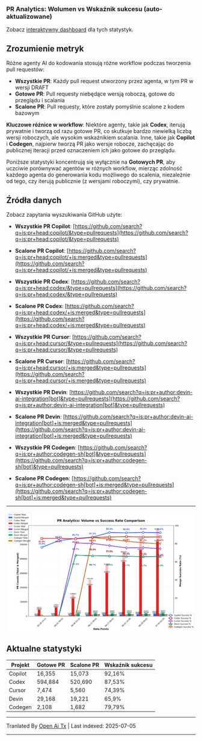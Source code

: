 ### PR Analytics: Wolumen vs Wskaźnik sukcesu (auto-aktualizowane)

Zobacz [interaktywny dashboard](https://prarena.ai) dla tych statystyk.

## Zrozumienie metryk

Różne agenty AI do kodowania stosują różne workflow podczas tworzenia pull requestów:

- **Wszystkie PR**: Każdy pull request utworzony przez agenta, w tym PR w wersji DRAFT
- **Gotowe PR**: Pull requesty niebędące wersją roboczą, gotowe do przeglądu i scalania
- **Scalone PR**: Pull requesty, które zostały pomyślnie scalone z kodem bazowym

**Kluczowe różnice w workflow**: Niektóre agenty, takie jak **Codex**, iterują prywatnie i tworzą od razu gotowe PR, co skutkuje bardzo niewielką liczbą wersji roboczych, ale wysokim wskaźnikiem scalania. Inne, takie jak **Copilot** i **Codegen**, najpierw tworzą PR jako wersje robocze, zachęcając do publicznej iteracji przed oznaczeniem ich jako gotowe do przeglądu.

Poniższe statystyki koncentrują się wyłącznie na **Gotowych PR**, aby uczciwie porównywać agentów w różnych workflow, mierząc zdolność każdego agenta do generowania kodu możliwego do scalenia, niezależnie od tego, czy iterują publicznie (z wersjami roboczymi), czy prywatnie.

## Źródła danych

Zobacz zapytania wyszukiwania GitHub użyte:



- **Wszystkie PR Copilot**: [https://github.com/search?q=is:pr+head:copilot/&type=pullrequests](https://github.com/search?q=is:pr+head:copilot/&type=pullrequests)
- **Scalone PR Copilot**: [https://github.com/search?q=is:pr+head:copilot/+is:merged&type=pullrequests](https://github.com/search?q=is:pr+head:copilot/+is:merged&type=pullrequests)
  

- **Wszystkie PR Codex**: [https://github.com/search?q=is:pr+head:codex/&type=pullrequests](https://github.com/search?q=is:pr+head:codex/&type=pullrequests)
- **Scalone PR Codex**: [https://github.com/search?q=is:pr+head:codex/+is:merged&type=pullrequests](https://github.com/search?q=is:pr+head:codex/+is:merged&type=pullrequests)
  

- **Wszystkie PR Cursor**: [https://github.com/search?q=is:pr+head:cursor/&type=pullrequests](https://github.com/search?q=is:pr+head:cursor/&type=pullrequests)
- **Scalone PR Cursor**: [https://github.com/search?q=is:pr+head:cursor/+is:merged&type=pullrequests](https://github.com/search?q=is:pr+head:cursor/+is:merged&type=pullrequests)
  

- **Wszystkie PR Devin**: [https://github.com/search?q=is:pr+author:devin-ai-integration[bot]&type=pullrequests](https://github.com/search?q=is:pr+author:devin-ai-integration[bot]&type=pullrequests)
- **Scalone PR Devin**: [https://github.com/search?q=is:pr+author:devin-ai-integration[bot]+is:merged&type=pullrequests](https://github.com/search?q=is:pr+author:devin-ai-integration[bot]+is:merged&type=pullrequests)
  

- **Wszystkie PR Codegen**: [https://github.com/search?q=is:pr+author:codegen-sh[bot]&type=pullrequests](https://github.com/search?q=is:pr+author:codegen-sh[bot]&type=pullrequests)
- **Scalone PR Codegen**: [https://github.com/search?q=is:pr+author:codegen-sh[bot]+is:merged&type=pullrequests](https://github.com/search?q=is:pr+author:codegen-sh[bot]+is:merged&type=pullrequests)
  

---

![chart](https://raw.githubusercontent.com/aavetis/PRarena/main/docs/chart.png)

## Aktualne statystyki

| Projekt | Gotowe PR | Scalone PR | Wskaźnik sukcesu |
| ------- | --------- | ---------- | ---------------- |
| Copilot | 16,355 | 15,073 | 92,16% |
| Codex | 594,884 | 520,690 | 87,53% |
| Cursor | 7,474 | 5,560 | 74,39% |
| Devin | 29,168 | 19,221 | 65,9% |
| Codegen | 2,108 | 1,682 | 79,79% |


---


Tranlated By [Open Ai Tx](https://github.com/OpenAiTx/OpenAiTx) | Last indexed: 2025-07-05


---